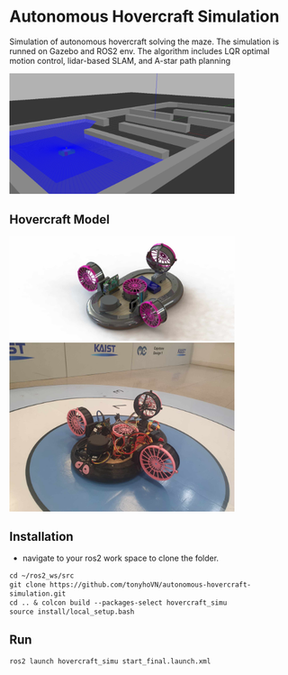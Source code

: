 # Autonomous Hovercraft Simulation
Simulation of autonomous hovercraft solving the maze. The simulation is runned on Gazebo and ROS2 env. The algorithm includes LQR optimal motion control, lidar-based SLAM, and A-star path planning 

<img src="media/maze.jpg" width="400">

## Hovercraft Model
<img src="media/CAD_HoverCraft.jpg" width="400">
<img src="media/Real_hover_craft.jpg" width="400">

## Installation 
- navigate to your ros2 work space to clone the folder.
```
cd ~/ros2_ws/src
git clone https://github.com/tonyhoVN/autonomous-hovercraft-simulation.git
cd .. & colcon build --packages-select hovercraft_simu
source install/local_setup.bash
```

## Run
```
ros2 launch hovercraft_simu start_final.launch.xml
```
